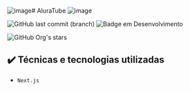 ![image](https://github.com/JosediO/AluraTube/assets/48054432/6d0570ae-9aad-4720-8d94-3196a5ff625b)# AluraTube
![image](https://github.com/JosediO/AluraTube/assets/48054432/cbf16b01-cc43-4bd4-9d60-3a97475dfb86)

![GitHub last commit (branch)](https://img.shields.io/github/last-commit/JosediO/AluraTube/main)
![Badge em Desenvolvimento](http://img.shields.io/static/v1?label=STATUS&message=FINALIZADO&color=GREEN&style=for-the-badge)

![GitHub Org's stars](https://img.shields.io/github/stars/josedi?style=social)

## ✔️ Técnicas e tecnologias utilizadas

- ``Next.js``
